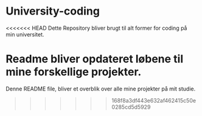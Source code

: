 # University-coding

<<<<<<< HEAD
Dette Repository bliver brugt til alt former for coding på min universitet.

Readme bliver opdateret løbene til mine forskellige projekter. 
=======
Denne README file, bliver et overblik over alle mine projekter på mit studie. 
>>>>>>> 168f8a3df443e632af462415c50e0285cd5d5929
